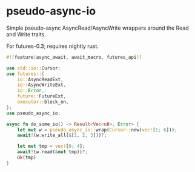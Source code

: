 # pseudo-async-io
Simple pseudo-async AsyncRead/AsyncWrite wrappers around the Read and Write traits.

For futures-0.3; requires nightly rust.

```rust
#![feature(async_await, await_macro, futures_api)]

use std::io::Cursor;
use futures::{
    io::AsyncReadExt,
    io::AsyncWriteExt,
	io::Error,
    future::FutureExt,
    executor::block_on,
};
use pseudo_async_io;

async fn do_some_io() -> Result<Vec<u8>, Error> {
	let mut w = pseudo_async_io::wrap(Cursor::new(vec![1; 6]));
	await!(w.write_all(&[1, 2, 3]))?;

	let mut tmp = vec![0; 4];
	await!(w.read(&mut tmp))?;
	Ok(tmp)
}
```
